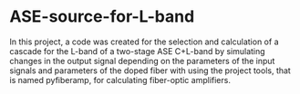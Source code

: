 # ASE-source-for-L-band
In this project, a code was created for the selection and calculation of a cascade for the L-band of a two-stage ASE C+L-band by simulating changes in the output signal depending on the parameters of the input signals and parameters of the doped fiber with using the project tools, that is named pyfiberamp, for calculating fiber-optic amplifiers.
